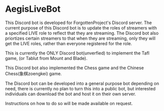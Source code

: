 # AegisLiveBot

This Discord bot is developed for ForgottenProject's Discord server. The current purpose of this Discord bot is to update the roles of streamers with a specified LIVE role to reflect that they are streaming. The Discord bot also priortizes certain streamers to that when they are streaming, only they will get the LIVE roles, rather than everyone registered for the role.

This is currently the ONLY Discord bot(unverfied) to implement the Tafl game, (or Tablut from Mount and Blade).

This Discord bot also implemented the Chess game and the Chinese Chess(象棋zoengkei) game.

The Discord bot can be developed into a general purpose bot depending on need, there is currently no plan to turn this into a public bot, but interested individuals can download the bot and host it on their own server.

Instructions on how to do so will be made available on request.

